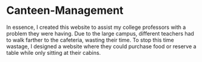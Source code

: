 # Canteen-Management
In essence, I created this website to assist my college professors with a problem they were having. Due to the large campus, different teachers had to walk farther to the cafeteria, wasting their time. To stop this time wastage, I designed a website where they could purchase food or reserve a table while only sitting at their cabins.
